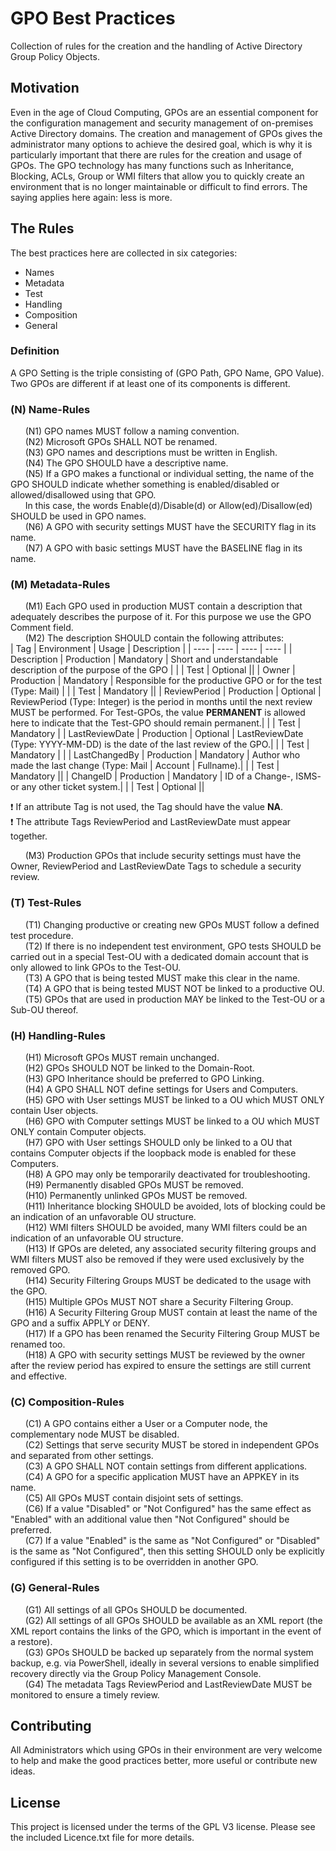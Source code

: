 # GPO Best Practices
Collection of rules for the creation and the handling of Active Directory Group Policy Objects.

## Motivation
Even in the age of Cloud Computing, GPOs are an essential component for the configuration management and security management of on-premises Active Directory domains. The creation and management of GPOs gives the administrator many options to achieve the desired goal, which is why it is particularly important that there are rules for the creation and usage of GPOs. The GPO technology has many functions such as Inheritance, Blocking, ACLs, Group or WMI filters that allow you to quickly create an environment that is no longer maintainable or difficult to find errors. The saying applies here again: less is more.

## The Rules
The best practices here are collected in six categories:

+ Names
+ Metadata
+ Test
+ Handling
+ Composition
+ General

### Definition
A GPO Setting is the triple consisting of (GPO Path, GPO Name, GPO Value). Two GPOs are different if at least one of its components is different.

### (N) Name-Rules
&nbsp;&nbsp;&nbsp;&nbsp;&nbsp;&nbsp;(N1) GPO names MUST follow a naming convention.    
&nbsp;&nbsp;&nbsp;&nbsp;&nbsp;&nbsp;(N2) Microsoft GPOs SHALL NOT be renamed.     
&nbsp;&nbsp;&nbsp;&nbsp;&nbsp;&nbsp;(N3) GPO names and descriptions must be written in English.     
&nbsp;&nbsp;&nbsp;&nbsp;&nbsp;&nbsp;(N4) The GPO SHOULD have a descriptive name.      
&nbsp;&nbsp;&nbsp;&nbsp;&nbsp;&nbsp;(N5) If a GPO makes a functional or individual setting, the name of the GPO SHOULD indicate whether something is enabled/disabled or allowed/disallowed using that GPO.     
&nbsp;&nbsp;&nbsp;&nbsp;&nbsp;&nbsp;In this case, the words Enable(d)/Disable(d) or Allow(ed)/Disallow(ed) SHOULD be used in GPO names.      
&nbsp;&nbsp;&nbsp;&nbsp;&nbsp;&nbsp;(N6) A GPO with security settings MUST have the SECURITY flag in its name.     
&nbsp;&nbsp;&nbsp;&nbsp;&nbsp;&nbsp;(N7) A GPO with basic settings MUST have the BASELINE flag in its name.     
    
### (M) Metadata-Rules
&nbsp;&nbsp;&nbsp;&nbsp;&nbsp;&nbsp;(M1) Each GPO used in production MUST contain a description that adequately describes the purpose of it. For this purpose we use the GPO Comment field.     
&nbsp;&nbsp;&nbsp;&nbsp;&nbsp;&nbsp;(M2) The description SHOULD contain the following attributes:     
| Tag | Environment | Usage | Description |
| ---- | ---- | ---- | ---- |
| Description | Production | Mandatory | Short and understandable description of the purpose of the GPO |
| | Test | Optional ||
| Owner | Production | Mandatory | Responsible for the productive GPO or for the test (Type: Mail) |
|   | Test | Mandatory ||
| ReviewPeriod | Production | Optional | ReviewPeriod (Type: Integer) is the period in months until the next review MUST be performed. For Test-GPOs, the value **PERMANENT** is allowed here to indicate that the Test-GPO should remain permanent.|
| | Test | Mandatory |
| LastReviewDate | Production | Optional | LastReviewDate (Type: YYYY-MM-DD) is the date of the last review of the GPO.|
| | Test | Mandatory | |
| LastChangedBy | Production | Mandatory | Author who made the last change (Type: Mail \| Account \| Fullname).|
| | Test | Mandatory ||
| ChangeID | Production | Mandatory | ID of a Change-, ISMS- or any other ticket system.|
| | Test | Optional ||

:exclamation: If an attribute Tag is not used, the Tag should have the value **NA**.   
:exclamation: The attribute Tags ReviewPeriod and LastReviewDate must appear together.

&nbsp;&nbsp;&nbsp;&nbsp;&nbsp;&nbsp;(M3) Production GPOs that include security settings must have the Owner, ReviewPeriod and LastReviewDate Tags to schedule a security review.

### (T) Test-Rules
&nbsp;&nbsp;&nbsp;&nbsp;&nbsp;&nbsp;(T1) Changing productive or creating new GPOs MUST follow a defined test procedure.     
&nbsp;&nbsp;&nbsp;&nbsp;&nbsp;&nbsp;(T2) If there is no independent test environment, GPO tests SHOULD be carried out in a special Test-OU with a dedicated domain account that is only allowed to link GPOs to the Test-OU.     
&nbsp;&nbsp;&nbsp;&nbsp;&nbsp;&nbsp;(T3) A GPO that is being tested MUST make this clear in the name.      
&nbsp;&nbsp;&nbsp;&nbsp;&nbsp;&nbsp;(T4) A GPO that is being tested MUST NOT be linked to a productive OU.      
&nbsp;&nbsp;&nbsp;&nbsp;&nbsp;&nbsp;(T5) GPOs that are used in production MAY be linked to the Test-OU or a Sub-OU thereof.      

### (H) Handling-Rules
&nbsp;&nbsp;&nbsp;&nbsp;&nbsp;&nbsp;(H1) Microsoft GPOs MUST remain unchanged.     
&nbsp;&nbsp;&nbsp;&nbsp;&nbsp;&nbsp;(H2) GPOs SHOULD NOT be linked to the Domain-Root.     
&nbsp;&nbsp;&nbsp;&nbsp;&nbsp;&nbsp;(H3) GPO Inheritance should be preferred to GPO Linking.      
&nbsp;&nbsp;&nbsp;&nbsp;&nbsp;&nbsp;(H4) A GPO SHALL NOT define settings for Users and Computers.       
&nbsp;&nbsp;&nbsp;&nbsp;&nbsp;&nbsp;(H5) GPO with User settings MUST be linked to a OU which MUST ONLY contain User objects.      
&nbsp;&nbsp;&nbsp;&nbsp;&nbsp;&nbsp;(H6) GPO with Computer settings MUST be linked to a OU which MUST ONLY contain Computer objects.     
&nbsp;&nbsp;&nbsp;&nbsp;&nbsp;&nbsp;(H7) GPO with User settings SHOULD only be linked to a OU that contains Computer objects if the loopback mode is enabled for these Computers.      
&nbsp;&nbsp;&nbsp;&nbsp;&nbsp;&nbsp;(H8) A GPO may only be temporarily deactivated for troubleshooting.      
&nbsp;&nbsp;&nbsp;&nbsp;&nbsp;&nbsp;(H9) Permanently disabled GPOs MUST be removed.      
&nbsp;&nbsp;&nbsp;&nbsp;&nbsp;&nbsp;(H10) Permanently unlinked GPOs MUST be removed.      
&nbsp;&nbsp;&nbsp;&nbsp;&nbsp;&nbsp;(H11) Inheritance blocking SHOULD be avoided, lots of blocking could be an indication of an unfavorable OU structure.      
&nbsp;&nbsp;&nbsp;&nbsp;&nbsp;&nbsp;(H12) WMI filters SHOULD be avoided, many WMI filters could be an indication of an unfavorable OU structure.      
&nbsp;&nbsp;&nbsp;&nbsp;&nbsp;&nbsp;(H13) If GPOs are deleted, any associated security filtering groups and WMI filters MUST also be removed if they were used exclusively by the removed GPO.      
&nbsp;&nbsp;&nbsp;&nbsp;&nbsp;&nbsp;(H14) Security Filtering Groups MUST be dedicated to the usage with the GPO.      
&nbsp;&nbsp;&nbsp;&nbsp;&nbsp;&nbsp;(H15) Multiple GPOs MUST NOT share a Security Filtering Group.      
&nbsp;&nbsp;&nbsp;&nbsp;&nbsp;&nbsp;(H16) A Security Filtering Group MUST contain at least the name of the GPO and a suffix APPLY or DENY.       
&nbsp;&nbsp;&nbsp;&nbsp;&nbsp;&nbsp;(H17) If a GPO has been renamed the Security Filtering Group MUST be renamed too.      
&nbsp;&nbsp;&nbsp;&nbsp;&nbsp;&nbsp;(H18) A GPO with security settings MUST be reviewed by the owner after the review period has expired to ensure the settings are still current and effective.      

### (C) Composition-Rules
&nbsp;&nbsp;&nbsp;&nbsp;&nbsp;&nbsp;(C1) A GPO contains either a User or a Computer node, the complementary node MUST be disabled.     
&nbsp;&nbsp;&nbsp;&nbsp;&nbsp;&nbsp;(C2) Settings that serve security MUST be stored in independent GPOs and separated from other settings.     
&nbsp;&nbsp;&nbsp;&nbsp;&nbsp;&nbsp;(C3) A GPO SHALL NOT contain settings from different applications.      
&nbsp;&nbsp;&nbsp;&nbsp;&nbsp;&nbsp;(C4) A GPO for a specific application MUST have an APPKEY in its name.      
&nbsp;&nbsp;&nbsp;&nbsp;&nbsp;&nbsp;(C5) All GPOs MUST contain disjoint sets of settings.      
&nbsp;&nbsp;&nbsp;&nbsp;&nbsp;&nbsp;(C6) If a value "Disabled" or "Not Configured" has the same effect as "Enabled" with an additional value then "Not Configured" should be preferred.      
&nbsp;&nbsp;&nbsp;&nbsp;&nbsp;&nbsp;(C7) If a value "Enabled" is the same as "Not Configured" or "Disabled" is the same as "Not Configured", then this setting SHOULD only be explicitly configured if this setting is to be overridden in another GPO.

### (G) General-Rules
&nbsp;&nbsp;&nbsp;&nbsp;&nbsp;&nbsp;(G1) All settings of all GPOs SHOULD be documented.      
&nbsp;&nbsp;&nbsp;&nbsp;&nbsp;&nbsp;(G2) All settings of all GPOs SHOULD be available as an XML report (the XML report contains the links of the GPO, which is important in the event of a restore).      
&nbsp;&nbsp;&nbsp;&nbsp;&nbsp;&nbsp;(G3) GPOs SHOULD be backed up separately from the normal system backup, e.g. via PowerShell, ideally in several versions to enable simplified recovery directly via the Group Policy Management Console.      
&nbsp;&nbsp;&nbsp;&nbsp;&nbsp;&nbsp;(G4) The metadata Tags ReviewPeriod and LastReviewDate MUST be monitored to ensure a timely review.

## Contributing
All Administrators which using GPOs in their environment are very welcome to help and make the good practices better, more useful or contribute new ideas.

## License
This project is licensed under the terms of the GPL V3 license. Please see the included Licence.txt file for more details.
